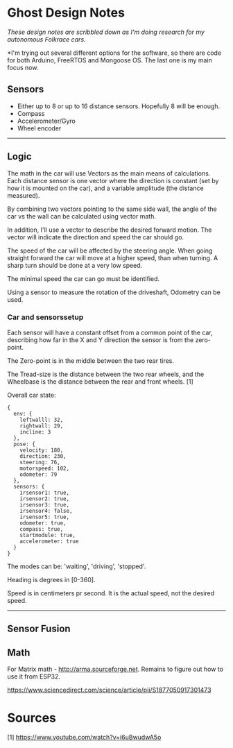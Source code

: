 # Ghost Design Notes

*These design notes are scribbled down as I'm doing research for my autonomous Folkrace cars.*

*I'm trying out several different options for the software, so there are code for both Arduino, FreeRTOS and Mongoose OS. The last one is my main focus now.



## Sensors

* Either up to 8 or up to 16 distance sensors. Hopefully 8 will be enough.
* Compass
* Accelerometer/Gyro
* Wheel encoder

___
## Logic

The math in the car will use Vectors as the main means of calculations. 
Each distance sensor is one vector where the direction is constant (set by how it is mounted on the car), and a variable amplitude (the distance measured). 

By combining two vectors pointing to the same side wall, the angle of the car vs the wall can be calculated using vector math.

In addition, I'll use a vector to describe the desired forward motion. The vector will indicate the direction and speed the car should go.

The speed of the car will be affected by the steering angle. When going straight forward the car will move at a higher speed, than when turning. A sharp turn should be done at a very low speed.

The minimal speed the car can go must be identified.

Using a sensor to measure the rotation of the driveshaft, Odometry can be used.

### Car and sensorssetup

Each sensor will have a constant offset from a common point of the car, describing how far in the X and Y direction the sensor is from the zero-point.

The Zero-point is in the middle between the two rear tires.

The Tread-size is the distance between the two rear wheels, and the Wheelbase is the distance between the rear and front wheels. [1]

Overall car state:

```
{
  env: {
    leftwalll: 32,
    rightwall: 29,
    incline: 3
  },
  pose: {
    velocity: 180,
    direction: 230,
    steering: 76,
    motorspeed: 102,
    odometer: 79
  },
  sensors: {
    irsensor1: true,
    irsensor2: true,
    irsensor3: true,
    irsensor4: false,
    irsensor5: true,
    odometer: true,
    compass: true,
    startmodule: true,
    accelerometer: true
  }
}
```

The modes can be: 'waiting', 'driving', 'stopped'.

Heading is degrees in [0-360].

Speed is in centimeters pr second. It is the actual speed, not the desired speed.
___

## Sensor Fusion

## Math
For Matrix math - http://arma.sourceforge.net. Remains to figure out how to use it from ESP32.

https://www.sciencedirect.com/science/article/pii/S1877050917301473

# Sources
[1] https://www.youtube.com/watch?v=i6uBwudwA5o